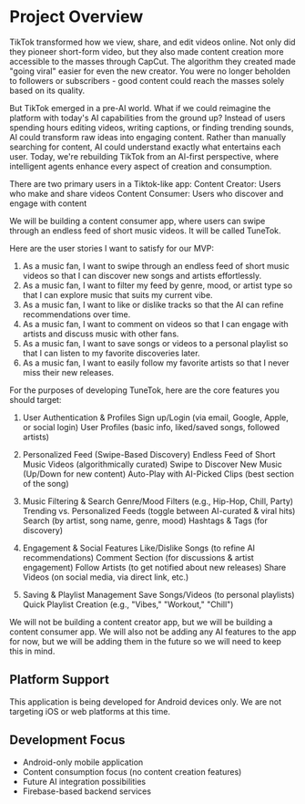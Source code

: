 # Project Overview

TikTok transformed how we view, share, and edit videos online. Not only did they pioneer short-form video, but they also made content creation more accessible to the masses through CapCut. The algorithm they created made "going viral" easier for even the new creator. You were no longer beholden to followers or subscribers - good content could reach the masses solely based on its quality.

But TikTok emerged in a pre-AI world. What if we could reimagine the platform with today's AI capabilities from the ground up? Instead of users spending hours editing videos, writing captions, or finding trending sounds, AI could transform raw ideas into engaging content. Rather than manually searching for content, AI could understand exactly what entertains each user. Today, we're rebuilding TikTok from an AI-first perspective, where intelligent agents enhance every aspect of creation and consumption.

There are two primary users in a Tiktok-like app:
Content Creator: Users who make and share videos
Content Consumer: Users who discover and engage with content

We will be building a content consumer app, where users can swipe through an endless feed of short music videos. It will be called TuneTok.

Here are the user stories I want to satisfy for our MVP:
1.	As a music fan, I want to swipe through an endless feed of short music videos so that I can discover new songs and artists effortlessly.
2.	As a music fan, I want to filter my feed by genre, mood, or artist type so that I can explore music that suits my current vibe.
3.	As a music fan, I want to like or dislike tracks so that the AI can refine recommendations over time.
4.	As a music fan, I want to comment on videos so that I can engage with artists and discuss music with other fans.
5.	As a music fan, I want to save songs or videos to a personal playlist so that I can listen to my favorite discoveries later.
6.	As a music fan, I want to easily follow my favorite artists so that I never miss their new releases.

For the purposes of developing TuneTok, here are the core features you should target:
1. User Authentication & Profiles
Sign up/Login (via email, Google, Apple, or social login)
User Profiles (basic info, liked/saved songs, followed artists)

2. Personalized Feed (Swipe-Based Discovery)
Endless Feed of Short Music Videos (algorithmically curated)
Swipe to Discover New Music (Up/Down for new content)
Auto-Play with AI-Picked Clips (best section of the song)

3. Music Filtering & Search
Genre/Mood Filters (e.g., Hip-Hop, Chill, Party)
Trending vs. Personalized Feeds (toggle between AI-curated & viral hits)
Search (by artist, song name, genre, mood)
Hashtags & Tags (for discovery)

4. Engagement & Social Features
Like/Dislike Songs (to refine AI recommendations)
Comment Section (for discussions & artist engagement)
Follow Artists (to get notified about new releases)
Share Videos (on social media, via direct link, etc.)

5. Saving & Playlist Management
Save Songs/Videos (to personal playlists)
Quick Playlist Creation (e.g., "Vibes," "Workout," "Chill")

We will not be building a content creator app, but we will be building a content consumer app. We will also not be adding any AI features to the app for now, but we will be adding them in the future so we will need to keep this in mind.

## Platform Support
This application is being developed for Android devices only. We are not targeting iOS or web platforms at this time.

## Development Focus
- Android-only mobile application
- Content consumption focus (no content creation features)
- Future AI integration possibilities
- Firebase-based backend services